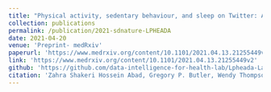 ```yaml
---
title: "Physical activity, sedentary behaviour, and sleep on Twitter: A labelled dataset for public health research"
collection: publications
permalink: /publication/2021-sdnature-LPHEADA
date: 2021-04-20
venue: 'Preprint- medRxiv'
paperurl: 'https://www.medrxiv.org/content/10.1101/2021.04.13.21255449v2.full.pdf+html'
link: 'https://www.medrxiv.org/content/10.1101/2021.04.13.21255449v2'
github: 'https://github.com/data-intelligence-for-health-lab/Lpheada-Labelled-Public-HEAlth-DAtaset'
citation: 'Zahra Shakeri Hossein Abad, Gregory P. Butler, Wendy Thompson, Joon Lee. <i>medRxiv</i> 2021.04.13.21255449; doi:10.1101/2021.04.13.21255449'
---
```

